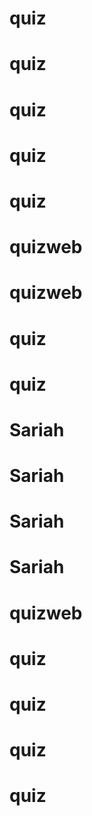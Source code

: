 # quiz
# quiz
# quiz
# quiz
# quiz
# quizweb
# quizweb
# quiz
# quiz
# Sariah
# Sariah
# Sariah
# Sariah
# quizweb
# quiz
# quiz
# quiz
# quiz

